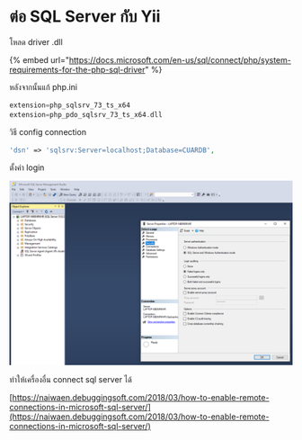 # ต่อ SQL Server กับ Yii

โหลด driver .dll

{% embed url="https://docs.microsoft.com/en-us/sql/connect/php/system-requirements-for-the-php-sql-driver" %}

หลังจากนั้นแก้ php.ini

```php
extension=php_sqlsrv_73_ts_x64
extension=php_pdo_sqlsrv_73_ts_x64.dll
```

วิธี config connection

```php
'dsn' => 'sqlsrv:Server=localhost;Database=CUARDB',
```

ตั้งค่า login

![](.gitbook/assets/image%20%284%29.png)

ทำให้เครื่องอื่น connect sql server ได้

[https://naiwaen.debuggingsoft.com/2018/03/how-to-enable-remote-connections-in-microsoft-sql-server/](https://naiwaen.debuggingsoft.com/2018/03/how-to-enable-remote-connections-in-microsoft-sql-server/)

